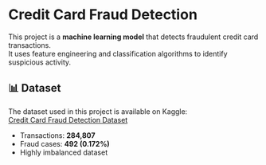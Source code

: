 # Credit Card Fraud Detection

This project is a **machine learning model** that detects fraudulent credit card transactions.  
It uses feature engineering and classification algorithms to identify suspicious activity.

## 📊 Dataset
The dataset used in this project is available on Kaggle:  
[Credit Card Fraud Detection Dataset](https://www.kaggle.com/datasets/mlg-ulb/creditcardfraud)

- Transactions: **284,807**
- Fraud cases: **492 (0.172%)**
- Highly imbalanced dataset

